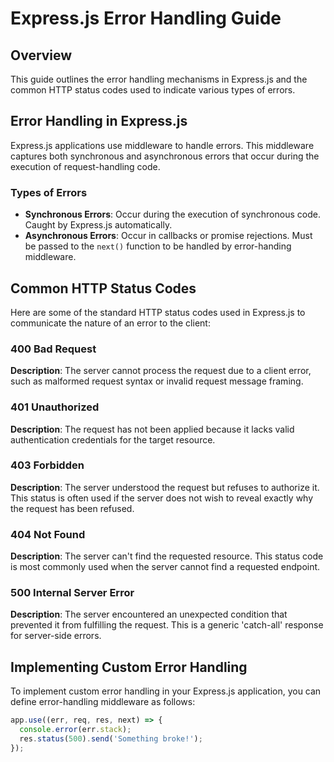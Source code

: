 # Express.js Error Handling Guide

## Overview
This guide outlines the error handling mechanisms in Express.js and the common HTTP status codes used to indicate various types of errors.

## Error Handling in Express.js
Express.js applications use middleware to handle errors. This middleware captures both synchronous and asynchronous errors that occur during the execution of request-handling code.

### Types of Errors
- **Synchronous Errors**: Occur during the execution of synchronous code. Caught by Express.js automatically.
- **Asynchronous Errors**: Occur in callbacks or promise rejections. Must be passed to the `next()` function to be handled by error-handing middleware.

## Common HTTP Status Codes
Here are some of the standard HTTP status codes used in Express.js to communicate the nature of an error to the client:

### 400 Bad Request
**Description**: The server cannot process the request due to a client error, such as malformed request syntax or invalid request message framing.

### 401 Unauthorized
**Description**: The request has not been applied because it lacks valid authentication credentials for the target resource.

### 403 Forbidden
**Description**: The server understood the request but refuses to authorize it. This status is often used if the server does not wish to reveal exactly why the request has been refused.

### 404 Not Found
**Description**: The server can't find the requested resource. This status code is most commonly used when the server cannot find a requested endpoint.

### 500 Internal Server Error
**Description**: The server encountered an unexpected condition that prevented it from fulfilling the request. This is a generic 'catch-all' response for server-side errors.

## Implementing Custom Error Handling
To implement custom error handling in your Express.js application, you can define error-handling middleware as follows:

```javascript
app.use((err, req, res, next) => {
  console.error(err.stack);
  res.status(500).send('Something broke!');
});

